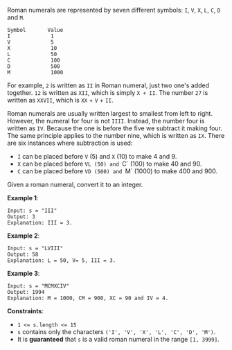Roman numerals are represented by seven different symbols: `I`, `V`, `X`, `L`,
`C`, `D` and `M`.

```
Symbol       Value
I             1
V             5
X             10
L             50
C             100
D             500
M             1000
```

For example, `2` is written as `II` in Roman numeral, just two one's added 
together. `12` is written as `XII`, which is simply `X + II`. The number `27` 
is written as `XXVII`, which is `XX` + `V` + `II`.

Roman numerals are usually written largest to smallest from left to right.
However, the numeral for four is not `IIII`. Instead, the number four is 
written as `IV`. Because the one is before the five we subtract it making four.
The same principle applies to the number nine, which is written as `IX`. There 
are six instances where subtraction is used:

- `I` can be placed before `V` (5) and `X` (10) to make 4 and 9. 
- `X` can be placed before `VL (50) and `C` (100) to make 40 and 90. 
- `C` can be placed before `VD (500) and `M` (1000) to make 400 and 900.

Given a roman numeral, convert it to an integer.

**Example 1**:
```
Input: s = "III"
Output: 3
Explanation: III = 3.
```

**Example 2**:
```
Input: s = "LVIII"
Output: 58
Explanation: L = 50, V= 5, III = 3.
```

**Example 3**:
```
Input: s = "MCMXCIV"
Output: 1994
Explanation: M = 1000, CM = 900, XC = 90 and IV = 4.
```

**Constraints**:

- `1 <= s.length <= 15`
- `s` contains only the characters `('I', 'V', 'X', 'L', 'C', 'D', 'M')`.
- It is **guaranteed** that `s` is a valid roman numeral in the range `[1,
  3999]`.

 
